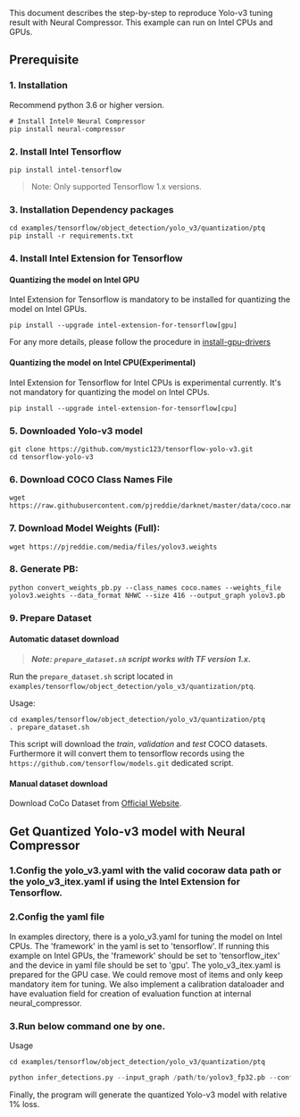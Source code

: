 This document describes the step-by-step to reproduce Yolo-v3 tuning result with Neural Compressor. This example can run on Intel CPUs and GPUs.

## Prerequisite


### 1. Installation
Recommend python 3.6 or higher version.

```shell
# Install Intel® Neural Compressor
pip install neural-compressor
```

### 2. Install Intel Tensorflow
```shell
pip install intel-tensorflow
```
> Note: Only supported Tensorflow 1.x versions.

### 3. Installation Dependency packages
```shell
cd examples/tensorflow/object_detection/yolo_v3/quantization/ptq
pip install -r requirements.txt
```

### 4. Install Intel Extension for Tensorflow
#### Quantizing the model on Intel GPU
Intel Extension for Tensorflow is mandatory to be installed for quantizing the model on Intel GPUs.

```shell
pip install --upgrade intel-extension-for-tensorflow[gpu]
```
For any more details, please follow the procedure in [install-gpu-drivers](https://github.com/intel-innersource/frameworks.ai.infrastructure.intel-extension-for-tensorflow.intel-extension-for-tensorflow/blob/master/docs/install/install_for_gpu.md#install-gpu-drivers)

#### Quantizing the model on Intel CPU(Experimental)
Intel Extension for Tensorflow for Intel CPUs is experimental currently. It's not mandatory for quantizing the model on Intel CPUs.

```shell
pip install --upgrade intel-extension-for-tensorflow[cpu]
```

### 5. Downloaded Yolo-v3 model
```shell
git clone https://github.com/mystic123/tensorflow-yolo-v3.git
cd tensorflow-yolo-v3
```

### 6. Download COCO Class Names File
```shell
wget https://raw.githubusercontent.com/pjreddie/darknet/master/data/coco.names
```

### 7. Download Model Weights (Full):
```shell
wget https://pjreddie.com/media/files/yolov3.weights
```

### 8. Generate PB:
```shell
python convert_weights_pb.py --class_names coco.names --weights_file yolov3.weights --data_format NHWC --size 416 --output_graph yolov3.pb
```

### 9. Prepare Dataset

#### Automatic dataset download

> **_Note: `prepare_dataset.sh` script works with TF version 1.x._**

Run the `prepare_dataset.sh` script located in `examples/tensorflow/object_detection/yolo_v3/quantization/ptq`.

Usage:
```shell
cd examples/tensorflow/object_detection/yolo_v3/quantization/ptq
. prepare_dataset.sh
```

This script will download the *train*, *validation* and *test* COCO datasets. Furthermore it will convert them to
tensorflow records using the `https://github.com/tensorflow/models.git` dedicated script.

#### Manual dataset download
Download CoCo Dataset from [Official Website](https://cocodataset.org/#download).

## Get Quantized Yolo-v3 model with Neural Compressor

### 1.Config the yolo_v3.yaml with the valid cocoraw data path or the yolo_v3_itex.yaml if using the Intel Extension for Tensorflow.

### 2.Config the yaml file
In examples directory, there is a yolo_v3.yaml for tuning the model on Intel CPUs. The 'framework' in the yaml is set to 'tensorflow'. If running this example on Intel GPUs, the 'framework' should be set to 'tensorflow_itex' and the device in yaml file should be set to 'gpu'. The yolo_v3_itex.yaml is prepared for the GPU case. We could remove most of items and only keep mandatory item for tuning. We also implement a calibration dataloader and have evaluation field for creation of evaluation function at internal neural_compressor.

### 3.Run below command one by one.
Usage
```shell
cd examples/tensorflow/object_detection/yolo_v3/quantization/ptq
```
```python
python infer_detections.py --input_graph /path/to/yolov3_fp32.pb --config ./yolo_v3.yaml --output_graph /path/to/save/yolov3_tuned3.pb
```

Finally, the program will generate the quantized Yolo-v3 model with relative 1% loss.
